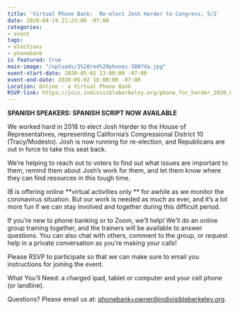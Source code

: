 ```yaml
---
title: 'Virtual Phone Bank:  Re-elect Josh Harder to Congress, 5/2'
date: 2020-04-19 21:23:00 -07:00
categories:
- event
tags:
- elections
- phonebank
is featured: true
main-image: "/uploads/3%20red%20phones-380fda.jpg"
event-start-date: 2020-05-02 13:00:00 -07:00
event-end-date: 2020-05-02 16:00:00 -07:00
Location: Online - a Virtual Phone Bank
RSVP-link: https://join.indivisibleberkeley.org/phone_for_harder_2020_05_02
---
```


**SPANISH SPEAKERS: SPANISH SCRIPT NOW AVAILABLE**

We worked hard in 2018 to elect Josh Harder to the House of Representatives, representing California’s Congressional District 10 (Tracy/Modesto). Josh is now running for re-election, and Republicans are out in force to take this seat back.

We’re helping to reach out to voters to find out what issues are important to them, remind them about Josh’s work for them, and let them know where they can find resources in this tough time.

IB is offering online **virtual activities only ** for awhile as we monitor the coronavirus situation. But our work is needed as much as ever, and it’s a lot more fun if we can stay involved and together during this difficult period.

If you’re new to phone banking or to Zoom, we’ll help! We’ll do an online group training together, and the trainers will be available to answer questions. You can also chat with others, comment to the group, or request help in a private conversation as you’re making your calls!

Please RSVP to participate so that we can make sure to email you instructions for joining the event.

What You’ll Need: a charged ipad, tablet or computer and your cell phone (or landline).

Questions? Please email us at: phonebank+owner@indivisibleberkeley.org.
